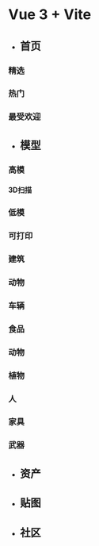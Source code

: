 # Vue 3 + Vite
- ## 首页
### 精选
### 热门
### 最受欢迎
- ## 模型
### 高模
#### 3D扫描
### 低模
### 可打印
### 建筑
### 动物
### 车辆
### 食品
### 动物
### 植物
### 人
### 家具
### 武器

- ## 资产
- ## 贴图
- ## 社区